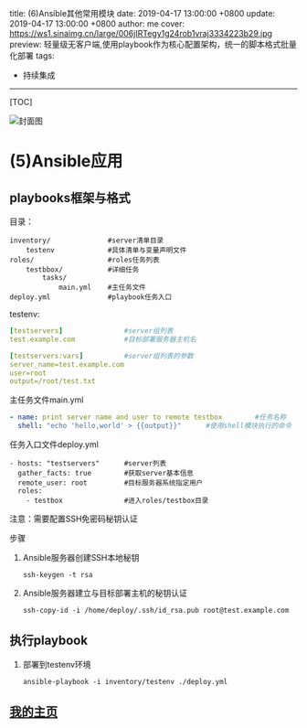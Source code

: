 title:  (6)Ansible其他常用模块
date: 2019-04-17 13:00:00 +0800
update: 2019-04-17 13:00:00 +0800
author: me
cover: https://ws1.sinaimg.cn/large/006jIRTegy1g24rob1vraj3334223b29.jpg
preview:   轻量级无客户端,使用playbook作为核心配置架构，统一的脚本格式批量化部署
tags:

  -  持续集成

---



[TOC]

![封面图]()

# (5)Ansible应用

## playbooks框架与格式

目录：

```shell
inventory/				#server清单目录
	testenv				#具体清单与变量声明文件
roles/					#roles任务列表
	testbbox/			#详细任务
		tasks/
			main.yml	#主任务文件
deploy.yml				#playbook任务入口
```

testenv:

```yml
[testservers] 				#server组列表
test.example.com			#目标部署服务器主机名

[testservers:vars]			#server组列表的参数
server_name=test.example.com
user=root
output=/root/test.txt
```

主任务文件main.yml

```yml
- name: print server name and user to remote testbox		#任务名称
  shell: "echo 'hello,world' > {{output}}"		#使用shell模块执行的命令
```

任务入口文件deploy.yml

```
- hosts: "testservers"		#server列表
  gather_facts: true		#获取server基本信息
  remote_user: root			#目标服务器系统指定用户
  roles:					
  	- testbox				#进入roles/testbox目录
```

注意：需要配置SSH免密码秘钥认证

步骤

1. Ansible服务器创建SSH本地秘钥

   ```shell
   ssh-keygen -t rsa
   ```

   

2. Ansible服务器建立与目标部署主机的秘钥认证

   ```shell
   ssh-copy-id -i /home/deploy/.ssh/id_rsa.pub root@test.example.com
   ```

## 执行playbook

1. 部署到testenv环境

   ```shell
   ansible-playbook -i inventory/testenv ./deploy.yml
   ```

   



## [我的主页](https://suveng.github.io/blog/)



